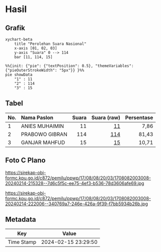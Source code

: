 # Hasil

## Grafik

```mermaid
xychart-beta
    title "Perolehan Suara Nasional"
    x-axis [01, 02, 03]
    y-axis "Suara" 0 --> 114
    bar [11, 114, 15]
```

```mermaid
%%{init: {"pie": {"textPosition": 0.5}, "themeVariables": {"pieOuterStrokeWidth": "5px"}} }%%
pie showData
    "1" : 11
    "2" : 114
    "3" : 15
```

## Tabel

| No. | Nama Paslon    | Suara | Suara (raw) | Persentase |
|:--- |:-------------- | -----:| -----------:| ----------:|
| 1   | ANIES MUHAIMIN | 11    | [11][p-1]   | 7,86       |
| 2   | PRABOWO GIBRAN | 114   | [114][p-2]  | 81,43      |
| 3   | GANJAR MAHFUD  | 15    | [15][p-3]   | 10,71      |


[p-1]: https://github.com/gigit-pemilu/pemilu-2024/blob/main/pilpres/hitung-suara/sub/17-bengkulu/sub/08-kepahiang/sub/08-muara-kemumu/sub/2003-batu-bandung/sub/008-tps/sub/paslon-1.txt
[p-2]: https://github.com/gigit-pemilu/pemilu-2024/blob/main/pilpres/hitung-suara/sub/17-bengkulu/sub/08-kepahiang/sub/08-muara-kemumu/sub/2003-batu-bandung/sub/008-tps/sub/paslon-2.txt
[p-3]: https://github.com/gigit-pemilu/pemilu-2024/blob/main/pilpres/hitung-suara/sub/17-bengkulu/sub/08-kepahiang/sub/08-muara-kemumu/sub/2003-batu-bandung/sub/008-tps/sub/paslon-3.txt

## Foto C Plano

https://sirekap-obj-formc.kpu.go.id/c872/pemilu/ppwp/17/08/08/20/03/1708082003008-20240214-215328--7d6c5f5c-ee75-4ef3-b536-78d3606afe69.jpg

https://sirekap-obj-formc.kpu.go.id/c872/pemilu/ppwp/17/08/08/20/03/1708082003008-20240214-222006--340769a7-246e-426a-9f39-f7bb5934b26b.jpg


## Metadata

| Key        | Value               |
| ---------- | ------------------- |
| Time Stamp | 2024-02-15 23:29:50 |



